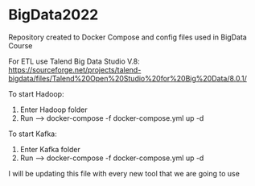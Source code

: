 # BigData2022
Repository created to Docker Compose and config files used in BigData Course

For ETL use Talend Big Data Studio V.8: 
https://sourceforge.net/projects/talend-bigdata/files/Talend%20Open%20Studio%20for%20Big%20Data/8.0.1/

To start Hadoop:
1. Enter Hadoop folder
2. Run --> docker-compose -f docker-compose.yml up -d

To start Kafka:
1. Enter Kafka folder
2. Run --> docker-compose -f docker-compose.yml up -d

I will be updating this file with every new tool that we are going to use

